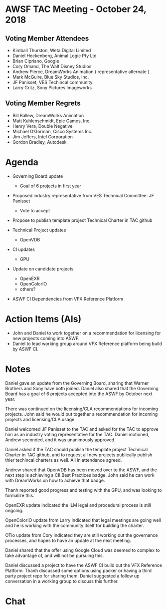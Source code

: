 # AWSF TAC Meeting - October 24, 2018

## Voting Member Attendees

- Kimball Thurston, Weta Digital Limited
- Daniel Heckenberg, Animal Logic Pty Ltd
- Brian Cipriano, Google
- Cory Omand, The Walt Disney Studios
- Andrew Pierce, DreamWorks Animation ( representative alternate )
- Mark McGuire, Blue Sky Studios, Inc.
- JF Panisset, VES Techincal community
- Larry Gritz, Sony Pictures Imageworks

## Voting Member Regrets

- Bill Ballew, DreamWorks Animation
- Matt Kuhlenschmidt, Epic Games, Inc.
- Henry Vera, Double Negative
- Michael O’Gorman, Cisco Systems Inc.
- Jim Jeffers, Intel Corporation
- Gordon Bradley, Autodesk

# Agenda

- Governing Board update
  - Goal of 6 projects in first year

- Proposed industry representative from VES Technical Committee: JF Panisset
  - Vote to accept

- Propose to publish template project Technical Charter in TAC github

- Technical Project updates
  - OpenVDB

- CI updates
  - GPU

- Update on candidate projects
  - OpenEXR
  - OpenColorIO
  - others?

- ASWF CI Dependencies from VFX Reference Platform

# Action Items (AIs)

- John and Daniel to work together on a recommendation for licensing for new projects coming into ASWF.
- Daniel to lead working group around VFX Reference platform being build by ASWF CI.

# Notes

Daniel gave an update from the Governing Board, sharing that Warner Brothers and Sony have both joined. Daniel also shared that the Governing Board has a goal of 6 projects accepted into the ASWF by October next year.

There was continued on the licensing/CLA recommendations for incoming projects. John said he would put together a recommendation for incoming projects and licensing/CLA usage.

Daniel welcomed JF Panisset to the TAC and asked for the TAC to approve him as an industry voting representative for the TAC. Daniel motioned, Andrew seconded, and it was unanimously approved.

Daniel asked if the TAC should publish the template project Technical Charter in TAC github, and to request all new projects publically publish thier techincal charters as well. All in attendance agreed.

Andrew shared that OpenVDB has been moved over to the ASWF, and the next step is achieving a CII Best Practices badge. John said he can work with DreamWorks on how to achieve that badge.

Thanh reported good progress and testing with the GPU, and was looking to formalize this.

OpenEXR update indicated the ILM legal and procedural process is still ongoing.

OpenColorIO update from Larry indicated that legal meetings are going well and he is working with the community itself for building the charter.

OTio update from Cory indicated they are still working out the governance processes, and hopes to have an update at the next meeting.

Daniel shared that the offer using Google Cloud was deemed to complex to take advantage of, and will not be pursuing this.

Daniel discussed a project to have the ASWF CI build out the VFX Reference Platform. Thanh discussed some options using packer or having a third party project repo for sharing them. Daniel suggested a follow up conversation in a working group to discuss this further.



# Chat
